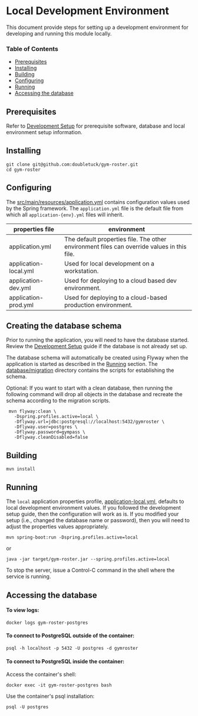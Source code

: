 # Local Development Environment
This document provide steps for setting up a development environment for developing and running this module locally.

### Table of Contents
* [Prerequisites](#prerequisites)
* [Installing](#installing)
* [Building](#building)
* [Configuring](#configuring)
* [Running](#running)
* [Accessing the database](#accessing-the-database)

## Prerequisites

Refer to [Development Setup](development-setup.md) for prerequisite software, database and local environment setup information.

## Installing
```text
git clone git@github.com:doubletuck/gym-roster.git
cd gym-roster
```

## Configuring
The [src/main/resources/application.yml](../src/main/resources/application.yml) contains configuration values used by the Spring framework. The `application.yml` file is the default file from which all `application-{env}.yml` files will inherit.

| properties file       | environment                                                                               |
|-----------------------|-------------------------------------------------------------------------------------------|
| application.yml       | The default properties file. The other environment files can override values in this file. |
| application-local.yml | Used for local development on a workstation.                                              |
| application-dev.yml   | Used for deploying to a cloud based dev environment.                                      |
| application-prod.yml  | Used for deploying to a cloud-based production environment.                               |

## Creating the database schema
Prior to running the application, you will need to have the database started. Review the [Development Setup](development-setup.md) guide if the database is not already set up.

The database schema will automatically be created using Flyway when the application is started as described in the [Running](#running) section. The [database/migration](../src/main/resources/db/migration) directory contains the scripts for establishing the schema.

Optional: If you want to start with a clean database, then running the following command will drop all objects in the database and recreate the schema according to the migration scripts.
```shell
 mvn flyway:clean \
   -Dspring.profiles.active=local \ 
   -Dflyway.url=jdbc:postgresql://localhost:5432/gymroster \
   -Dflyway.user=postgres \
   -Dflyway.password=gympass \
   -Dflyway.cleanDisabled=false
```

## Building
```shell
mvn install 
```

## Running
The `local` application properties profile, [application-local.yml](../src/main/resources/application-local.yml), defaults to local development environment values. If you followed the development setup guide, then the configuration will work as is. If you modified your setup (i.e., changed the database name or password), then you will need to adjust the properties values appropriately.

```shell
mvn spring-boot:run -Dspring.profiles.active=local
```

or 

```shell
java -jar target/gym-roster.jar --spring.profiles.active=local
```

To stop the server, issue a Control-C command in the shell where the service is running.

## Accessing the database

#### To view logs:
```shell
docker logs gym-roster-postgres
```

#### To connect to PostgreSQL outside of the container:
```shell
psql -h localhost -p 5432 -U postgres -d gymroster
```

#### To connect to PostgreSQL inside the container:
Access the container's shell:
```shell
docker exec -it gym-roster-postgres bash
```

Use the container's psql installation:
```shell
psql -U postgres
```
